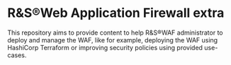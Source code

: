 # R&S®Web Application Firewall extra

This repository aims to provide content to help R&S®WAF administrator to deploy and manage the WAF, like for example, deploying the WAF using HashiCorp Terraform or improving security policies using provided use-cases.

